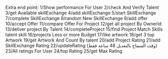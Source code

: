 Extra end point:
1/Show performance For User
2/check And Verify Talent
3/get Available skillExchange 
4/add skillExchange
5/start SkillExchange
7/complete SkillExchange
8/random New SkillExchange
9/add offer
10/accept Offer
11/compare Offer For Project
12/get all project By OwnerId
13/deliver project By Talent
14/completeProject
15/find Project Match Skills talent skill
16/projects Less or more Budget
17/like artwork
18/get 3 top Artwork
19/get Artwork And Count By talent
20/add Project Rating
21/add SkillExchange Rating
22/updateRating (وقت السماح  بالتعديل 48 ساعة فقط)
23/All ratings For User
24/top Rating
25/get Max Rating
